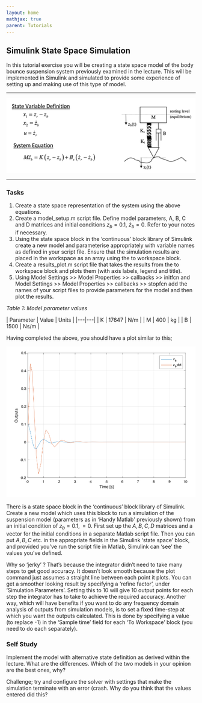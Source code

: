 ```yaml
---
layout: home
mathjax: true
parent: Tutorials
---
```


## Simulink State Space Simulation

In this tutorial exercise you will be creating a state space model of the body bounce suspension system previously examined in the lecture. This will be implemented in Simulink and simulated to provide some experience of setting up and making use of this type of model.

<hr>

![image](figs/body_bounce_image_and_equations.png)

<hr>

### Tasks

1. Create a state space representation of the system using the above equations.
2. Create a model_setup.m script file. Define model parameters, A, B, C and D matrices and initial conditions $z_b=0.1$, $\dot{z}_b=0$. Refer to your notes if necessary.
3. Using the state space block in the ‘continuous’ block library of Simulink create a new model and parameterise appropriately with variable names as defined in your script file. Ensure that the simulation results are placed in the workspace as an array using the to workspace block.
4. Create a results_plot.m script file that takes the results from the to workspace block and plots them (with axis labels, legend and title).
5. Using Model Settings >> Model Properties >> callbacks >> initfcn and Model Settings >> Model Properties >> callbacks >> stopfcn add the names of your script files to provide parameters for the model and then plot the results.

*Table 1: Model parameter values*

| Parameter | Value | Units |
|---|---|
| K | 17647 | N/m |
| M | 400 | kg |
| B | 1500 | Ns/m |

Having completed the above, you should have a plot similar to this;

![image](figs/results_fig_1.png)

There is a state space block in the ‘continuous’ block library of Simulink. Create a new model which uses this block to run a simulation of the suspension model (parameters as in ‘Handy Matlab' previously shown) from an initial condition of $z_b = 0.1, = 0$. First set up the $A, B, C, D$ matrices and a vector for the initial conditions in a separate Matlab script file. Then you can put $A, B, C$ etc. in the appropriate fields in the Simulink ‘state space’ block, and provided you’ve run the script file in Matlab, Simulink can ‘see’ the values you’ve defined.

Why so ‘jerky’ ? That’s because the integrator didn’t need to take many steps to get good accuracy. It doesn’t look smooth because the plot command just assumes a straight line between each point it plots. You can get a smoother looking result by specifying a ‘refine factor’, under ‘Simulation Parameters’. Setting this to 10 will give 10 output points for each step the integrator has to take to achieve the required accuracy. Another way, which will have benefits if you want to do any frequency domain analysis of outputs from simulation models, is to set a fixed time-step at which you want the outputs calculated. This is done by specifying a value (to replace -1) in the ‘Sample time’ field for each ‘To Workspace’ block (you need to do each separately).

### Self Study

Implement the model with alternative state definition as derived within the lecture.  What are the differences.  Which of the two models in your opinion are the best ones, why?

Challenge; try and configure the solver with settings that make the simulation terminate with an error (crash.  Why do you think that the values entered did this?
